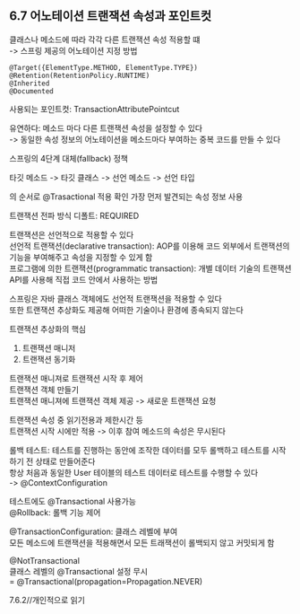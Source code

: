## 6.7 어노테이션 트랜잭션 속성과 포인트컷

클래스나 메소드에 따라 각각 다른 트랜잭션 속성 적용할 떄<br>
-> 스프링 제공의 어노테이션 지정 방법

```<@Transactional>
@Target({ElementType.METHOD, ElementType.TYPE})
@Retention(RetentionPolicy.RUNTIME)
@Inherited
@Documented
```

사용되는 포인트컷: TransactionAttributePointcut

유연하다: 메소드 마다 다른 트랜잭션 속성을 설정할 수 있다<br>
-> 동일한 속성 정보의 어노테이션을 메소드마다 부여하는 중복 코드를 만들 수 있다

스프링의 4단계 대체(fallback) 정책

타깃 메소드 -> 타깃 클래스 -> 선언 메소드 -> 선언 타입

의 순서로  @Trasactional 적용 확인 가장 먼저 발견되는 속성 정보 사용

트랜잭션 전파 방식 디폴트: REQUIRED

트랜잭션은 선언적으로 적용할 수 있다<br>
선언적 트랜잭션(declarative transaction): AOP를 이용해 코드 외부에서 트랜잭션의 기능을 부여해주고 속성을 지정할 수 있게 함<br>
프로그램에 의한 트랜잭션(programmatic transaction): 개별 데이터 기술의 트랜잭션 API를 사용해 직접 코드 안에서 사용하는 방법

스프링은 자바 클래스 객체에도 선언적 트랜잭션을 적용할 수 있다<br>
또한 트랜잭션 추상화도 제공해 어떠한 기술이나 환경에 종속되지 않는다

트랜잭션 추상화의 핵심
1. 트랜잭션 매니저
2. 트랜잭션 동기화

트랜잭션 매니져로 트랜잭션 시작 후 제어<br>
트랜잭션 객체 만들기<br>
트랜잭션 매니져에 트랜잭션 객체 제공 -> 새로운 트랜잭션 요청

트랜잭션 속성 중 읽기전용과 제한시간 등<br>
트랜잭션 시작 시에만 적용 -> 이후 참여 메소드의 속성은 무시된다

롤백 테스트: 테스트를 진행하는 동안에 조작한 데이터를 모두 롤백하고 테스트를 시작하기 전 상태로 만들어준다<br>
항상 처음과 동일한 User 테이블의 테스트 데이터로 테스트를 수행할 수 있다<br>
-> @ContextConfiguration

테스트에도 @Transactional 사용가능<br>
@Rollback: 롤백 기능 제어

@TransactionConfiguration: 클래스 레벨에 부여<br>
모든 메소드에 트랜잭션을 적용해면서 모든 트래잭션이 롤백되지 않고 커밋되게 함

@NotTransactional<br>
클래스 레벨의 @Transactional 설정 무시<br>
= @Transactional(propagation=Propagation.NEVER)

7.6.2//개인적으로 읽기